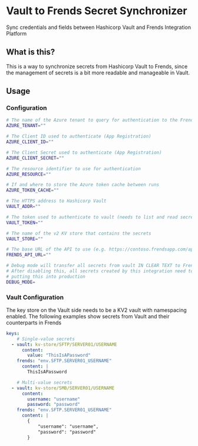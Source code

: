 # Vault to Frends Secret Synchronizer
Sync credentials and fields between Hashicorp Vault and Frends Integration Platform

## What is this?
This is a way to synchronize secrets from Hashicorp Vault to Frends, since the management of secrets is a bit more readable and manageable in Vault.

## Usage
### Configuration
```bash
# The name of the Azure tenant to query for authentication to the Frends Management API
AZURE_TENANT=""

# The Client ID used to authenticate (App Registration)
AZURE_CLIENT_ID=""

# The Client Secret used to authenticate (App Registration)
AZURE_CLIENT_SECRET=""

# The resource identifier to use for authentication
AZURE_RESOURCE=""

# If and where to store the Azure token cache between runs
AZURE_TOKEN_CACHE=""

# The HTTPS address to Hashicorp Vault
VAULT_ADDR=""

# The token used to authenticate to vault (needs to list and read secrets in the v2 KV store)
VAULT_TOKEN=""

# The name of the v2 KV store that contains the secrets
VAULT_STORE=""

# The base URL of the API to use (e.g. https://contoso.frendsapp.com/api/v0.9)
FRENDS_API_URL=""

# Debug mode will transfer all secrets from vault IN CLEAR TEXT to Frends
# After disabling this, all secrets created by this integration need to be deleted manually before 
# putting this into production
DEBUG_MODE=
```

### Vault Configuration
The key store on the Vault side needs to be a KV2 vault with namespacing enabled.
The following examples show secrets from Vault and their counterparts in Frends

```yaml
keys:  
    # Single-value secrets
  - vault: kv-store/SFTP/SERVER01/USERNAME
      content:
        value: "ThisIsAPassword"
    frends: "env.SFTP.SERVER01_USERNAME"
      content: |
        ThisIsAPassword

    # Multi-value secrets
  - vault: kv-store/SMB/SERVER01/USERNAME
      content:
        username: "username"
        password: "password"
    frends: "env.SFTP.SERVER01_USERNAME"
      content: |
        {
            "username": "username",
            "password": "password"
        }
  
```